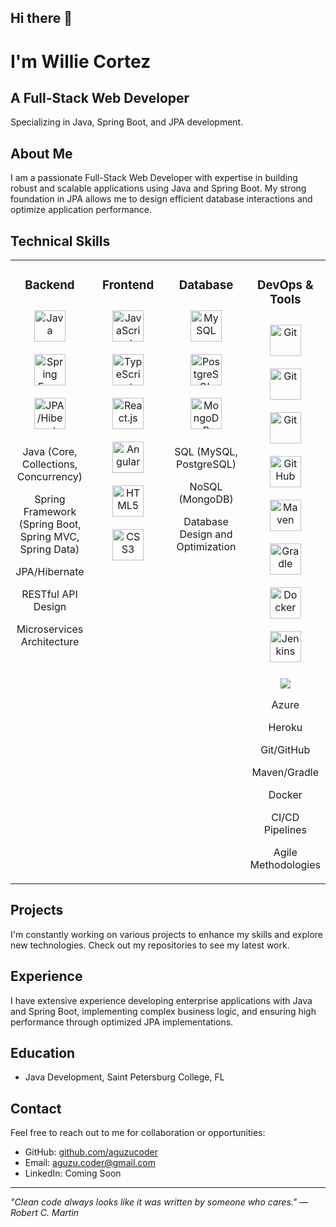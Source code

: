 ## Hi there 👋

<!--
**AguzuCoder/AguzuCoder** is a ✨ _special_ ✨ repository because its `README.md` (this file) appears on your GitHub profile.

Here are some ideas to get you started:

- 🔭 I’m currently working on ...
- 🌱 I’m currently learning ...
- 👯 I’m looking to collaborate on ...
- 🤔 I’m looking for help with ...
- 💬 Ask me about ...
- 📫 How to reach me: ...
- 😄 Pronouns: ...
- ⚡ Fun fact: ...
-->
# I'm Willie Cortez

## A Full-Stack Web Developer

Specializing in Java, Spring Boot, and JPA development.

## About Me

I am a passionate Full-Stack Web Developer with expertise in building robust and scalable applications using Java and Spring Boot. My strong foundation in JPA allows me to design efficient database interactions and optimize application performance.

## Technical Skills

<table>
<tr>
<td valign="top" width="25%">
<h3 align="center">Backend</h3>
<div align="center">
<a href="https://www.java.com/" target="_blank"><img style="margin: 10px" src="https://skillicons.dev/icons?i=java" alt="Java" height="50" /></a>
<a href="https://spring.io/" target="_blank"><img style="margin: 10px" src="https://skillicons.dev/icons?i=spring" alt="Spring Framework" height="50" /></a>
<a href="https://hibernate.org/" target="_blank"><img style="margin: 10px" src="https://skillicons.dev/icons?i=hibernate" alt="JPA/Hibernate" height="50" /></a>
</div>
<div align="center">
<p>Java (Core, Collections, Concurrency)</p>
<p>Spring Framework (Spring Boot, Spring MVC, Spring Data)</p>
<p>JPA/Hibernate</p>
<p>RESTful API Design</p>
<p>Microservices Architecture</p>
</div>
</td>
<td valign="top" width="25%">
<h3 align="center">Frontend</h3>
<div align="center">
<a href="https://developer.mozilla.org/en-US/docs/Web/JavaScript" target="_blank"><img style="margin: 10px" src="https://skillicons.dev/icons?i=js" alt="JavaScript" height="50" /></a>
<a href="https://www.typescriptlang.org/" target="_blank"><img style="margin: 10px" src="https://skillicons.dev/icons?i=ts" alt="TypeScript" height="50" /></a>
<a href="https://reactjs.org/" target="_blank"><img style="margin: 10px" src="https://skillicons.dev/icons?i=react" alt="React.js" height="50" /></a>
<a href="https://angular.io/" target="_blank"><img style="margin: 10px" src="https://skillicons.dev/icons?i=angular" alt="Angular" height="50" /></a>
<a href="https://developer.mozilla.org/en-US/docs/Web/HTML" target="_blank"><img style="margin: 10px" src="https://skillicons.dev/icons?i=html" alt="HTML5" height="50" /></a>
<a href="https://developer.mozilla.org/en-US/docs/Web/CSS" target="_blank"><img style="margin: 10px" src="https://skillicons.dev/icons?i=css" alt="CSS3" height="50" /></a>
</div>
</td>
<td valign="top" width="25%">
<h3 align="center">Database</h3>
<div align="center">
<a href="https://www.mysql.com/" target="_blank"><img style="margin: 10px" src="https://skillicons.dev/icons?i=mysql" alt="MySQL" height="50" /></a>
<a href="https://www.postgresql.org/" target="_blank"><img style="margin: 10px" src="https://skillicons.dev/icons?i=postgres" alt="PostgreSQL" height="50" /></a>
<a href="https://www.mongodb.com/" target="_blank"><img style="margin: 10px" src="https://skillicons.dev/icons?i=mongodb" alt="MongoDB" height="50" /></a>
</div>
<div align="center">
<p>SQL (MySQL, PostgreSQL)</p>
<p>NoSQL (MongoDB)</p>
<p>Database Design and Optimization</p>
</div>
</td>
<td valign="top" width="25%">
<h3 align="center">DevOps & Tools</h3>
<div align="center">
<a href="https://azure.microsoft.com/en-us/" target="_blank"><img style="margin: 10px" src="https://skillicons.dev/icons?i=azure" alt="Git" height="50" /></a>
<a href="https://www.heroku.com/" target="_blank"><img style="margin: 10px" src="https://skillicons.dev/icons?i=heroku" alt="Git" height="50" /></a>
<a href="https://git-scm.com/" target="_blank"><img style="margin: 10px" src="https://skillicons.dev/icons?i=git" alt="Git" height="50" /></a>
<a href="https://github.com/" target="_blank"><img style="margin: 10px" src="https://skillicons.dev/icons?i=github" alt="GitHub" height="50" /></a>
<a href="https://maven.apache.org/" target="_blank"><img style="margin: 10px" src="https://skillicons.dev/icons?i=maven" alt="Maven" height="50" /></a>
<a href="https://gradle.org/" target="_blank"><img style="margin: 10px" src="https://skillicons.dev/icons?i=gradle" alt="Gradle" height="50" /></a>
<a href="https://www.docker.com/" target="_blank"><img style="margin: 10px" src="https://skillicons.dev/icons?i=docker" alt="Docker" height="50" /></a>
<a href="https://jenkins.io/" target="_blank"><img style="margin: 10px" src="https://skillicons.dev/icons?i=jenkins" alt="Jenkins" height="50" /></a>
  <p align="center">
  <a href="https://skillicons.dev">
    <img src="https://skillicons.dev/icons?i=postman,idea,vscode,visualstudio,selenium,kafka" />
  </a>
</p>
</div>
<div align="center">
<p>Azure</p>
<p>Heroku</p>
<p>Git/GitHub</p>
<p>Maven/Gradle</p>
<p>Docker</p>
<p>CI/CD Pipelines</p>
<p>Agile Methodologies</p>
</div>
</td>
</tr>
</table>

## Projects

I'm constantly working on various projects to enhance my skills and explore new technologies. Check out my repositories to see my latest work.

## Experience

I have extensive experience developing enterprise applications with Java and Spring Boot, implementing complex business logic, and ensuring high performance through optimized JPA implementations.

## Education

- Java Development, Saint Petersburg College, FL

## Contact

Feel free to reach out to me for collaboration or opportunities:

- GitHub: [github.com/aguzucoder](https://github.com/aguzucoder)
- Email: aguzu.coder@gmail.com
- LinkedIn: Coming Soon

---

*"Clean code always looks like it was written by someone who cares." — Robert C. Martin*

